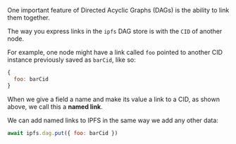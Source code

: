One important feature of Directed Acyclic Graphs (DAGs) is the ability to link them together.

The way you express links in the `ipfs` DAG store is with the `CID` of
another node.

For example, one node might have a link called `foo` pointed
to another CID instance previously saved as `barCid`, like so:

```javascript
{
  foo: barCid
}
```

When we give a field a name and make its value a link to a CID, as shown above,
we call this a **named link**.

We can add named links to IPFS in the same way we add any other data:

```javascript
await ipfs.dag.put({ foo: barCid })
```
